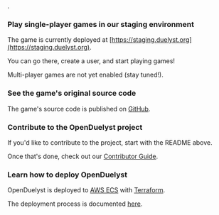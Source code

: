 .

### Play single-player games in our staging environment

The game is currently deployed at [https://staging.duelyst.org](https://staging.duelyst.org).

You can go there, create a user, and start playing games!

Multi-player games are not yet enabled (stay tuned!).

### See the game's original source code

The game's source code is published on [GitHub](https://github.com/open-duelyst/duelyst).

### Contribute to the OpenDuelyst project

If you'd like to contribute to the project, start with the README above.

Once that's done, check out our [Contributor Guide](https://github.com/open-duelyst/duelyst/blob/main/CONTRIBUTING.md).

### Learn how to deploy OpenDuelyst

OpenDuelyst is deployed to [AWS ECS](https://aws.amazon.com/ecs/) with [Terraform](https://www.terraform.io/docs).

The deployment process is documented [here](https://github.com/open-duelyst/duelyst/blob/main/terraform/README.md).
